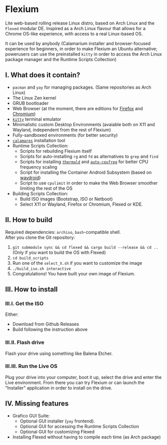 # Flexium
Lite web-based rolling release Linux distro, based on Arch Linux and the `Flexed` modular DE. 
Inspired as a Arch Linux flavour that allows for a Chrome OS-like experience, with access to a real Linux-based OS.

It can be used by anybody (Calamarium installer and browser-focused experience for beginners, in order to make Flexium an Ubuntu alternative; powerusers can use the preinstalled `kitty` in order to access the Arch Linux package manager and the Runtime Scripts Collection)

## I. What does it contain?
- `pacman` and `yay` for managing packages. (Same repositories as Arch Linux)
- The Linux Zen kernel
- GRUB bootloader
- Web Browser (at the moment, there are editions for [Firefox](https://www.mozilla.org/it/firefox/new/) and [Chromium](https://www.chromium.org/chromium-projects/))
- [`kitty`](https://sw.kovidgoyal.net/kitty/) terminal emulator
- Minimalistic custom Desktop Environments (avaiable both on X11 and Wayland, independent from the rest of Flexium)
- Fully-sandboxed environments (for better security)
- [`calamares`](https://calamares.io/) installation tool
- Runtime Scripts Collection:
    - Scripts for rebuilding Flexium itself
    - Scripts for auto-installing `rg` and `fd` as alternatives to `grep` and `find`
    - Scripts for installing [`thermald`](https://github.com/intel/thermal_daemon) and [`auto-cpufreq`](https://github.com/AdnanHodzic/auto-cpufreq) for better CPU frequency scaling
    - Script for installing the Container Android Subsystem (based on [waydroid](https://waydro.id/))
    - Script to use `cpulimit` in order to make the Web Browser smoother limiting the rest of the OS
- Building Scripts Collection:
    - Build ISO images (Bootstrap, ISO or Netboot)
    - Select X11 or Wayland, Firefox or Chromium, Flexed or KDE.

## II. How to build

Required dependencies: `archiso`, `bash`-compatible shell.  
After you clone the Git repository:

1. `git submodule sync && cd flexed && cargo build --release && cd ..` (Only if you want to build the OS with Flexed)
2. `cd build_scripts`
3. Run one of the `select_X.sh` if you want to customize the image
4. `./build_iso.sh interactive`
5. Congratulations! You have built your own image of Flexium.

## III. How to install

### III.I. Get the ISO

Either:

- Download from Github Releases
- Build following the instruction above

### III.II. Flash drive

Flash your drive using something like Balena Etcher.

### III.III. Run the Live OS

Plug your drive into your computer, boot it up, select the drive and enter the Live environment.
From there you can try Flexium or can launch the "Installer" application in order to install on the drive.

## IV. Missing features

- Grafico GUI Suite:
    - Optional GUI installer (`yay` frontend).
    - Optional GUI for accessing the Runtime Scripts Collection
    - Optional GUI for customizing Flexed
- Installing Flexed without having to compile each time (as Arch package)
